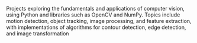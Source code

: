 Projects exploring the fundamentals and applications of computer vision, using Python and libraries such as OpenCV and NumPy. Topics include motion detection, object tracking, image processing, and feature extraction, with implementations of algorithms for contour detection, edge detection, and image transformation
